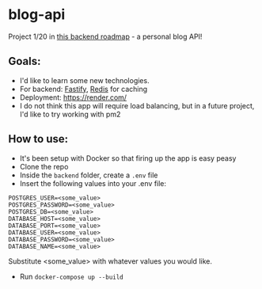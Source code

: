 # blog-api

Project 1/20 in [this backend roadmap](https://roadmap.sh/backend/project-ideas) - a personal blog API! 

## Goals:
- I'd like to learn some new technologies.
- For backend: [Fastify](https://fastify.dev/), [Redis](https://redis.io/) for caching
- Deployment: https://render.com/
- I do not think this app will require load balancing, but in a future project, I'd like to try working with pm2

## How to use:
- It's been setup with Docker so that firing up the app is easy peasy
- Clone the repo
- Inside the `backend` folder, create a `.env` file
- Insert the following values into your .env file:

`POSTGRES_USER=<some_value>` \
`POSTGRES_PASSWORD=<some_value>` \
`POSTGRES_DB=<some_value>` \
`DATABASE_HOST=<some_value>` \
`DATABASE_PORT=<some_value>` \
`DATABASE_USER=<some_value>` \
`DATABASE_PASSWORD=<some_value>` \
`DATABASE_NAME=<some_value>` 

Substitute <some_value> with whatever values you would like.

- Run `docker-compose up --build`
